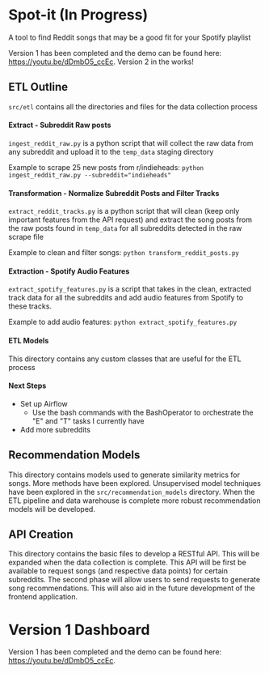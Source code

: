 # Spot-it (In Progress)
A tool to find Reddit songs that may be a good fit for your Spotify playlist

Version 1 has been completed and the demo can be found here: https://youtu.be/dDmbO5_ccEc. Version 2 in the works!

## ETL Outline
```src/etl``` contains all the directories and files for the data collection process

#### Extract - Subreddit Raw posts
```ingest_reddit_raw.py``` is a python script that will collect the raw data from any subreddit and upload it to the ```temp_data``` staging directory

Example to scrape 25 new posts from r/indieheads: ```python ingest_reddit_raw.py --subreddit="indieheads"``` 

#### Transformation - Normalize Subreddit Posts and Filter Tracks
```extract_reddit_tracks.py``` is a python script that will clean (keep only important features from the API request) and extract the song posts from the raw posts found in ```temp_data``` for all subreddits detected in the raw scrape file

Example to clean and filter songs: ```python transform_reddit_posts.py```

#### Extraction - Spotify Audio Features
```extract_spotify_features.py``` is a script that takes in the clean, extracted track data for all the subreddits and add audio features from Spotify to these tracks. 

Example to add audio features: ```python extract_spotify_features.py```

#### ETL Models
This directory contains any custom classes that are useful for the ETL process

#### Next Steps
- Set up Airflow
    - Use the bash commands with the BashOperator to orchestrate the "E" and "T" tasks I currently have
- Add more subreddits

## Recommendation Models
This directory contains models used to generate similarity metrics for songs. More methods have been explored. Unsupervised model techniques have been explored in the ```src/recommendation_models``` directory. When the ETL pipeline and data warehouse is complete more robust recommendation models will be developed.

## API Creation
This directory contains the basic files to develop a RESTful API. This will be expanded when the data collection is complete. This API will be first be available to request songs (and respective data points) for certain subreddits. The second phase will allow users to send requests to generate song recommendations. This will also aid in the future development of the frontend application.

# Version 1 Dashboard
Version 1 has been completed and the demo can be found here: https://youtu.be/dDmbO5_ccEc.
